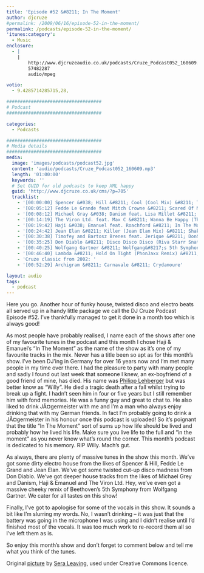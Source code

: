 ```yaml
---
title: 'Episode #52 &#8211; In The Moment'
author: djcruze
#permalink: /2009/06/16/episode-52-in-the-moment/
permalink: /podcasts/episode-52-in-the-moment/
'itunes:category':
  - Music
enclosure:
  - |
    |
        http://www.djcruzeaudio.co.uk/podcasts/Cruze_Podcast052_160609.mp3
        57482287
        audio/mpeg

votio:
  - 9.4285714285715,28,

###################################
# Podcast
###################################

categories:
  - Podcasts

###################################
# Media details
###################################
media:
  image: 'images/podcasts/podcast52.jpg'
  content: 'audio/podcasts/Cruze_Podcast052_160609.mp3'
  length: '01:00:00'
  keywords: ''
  # Set GUID for old podcasts to keep XML happy
  guid: 'http://www.djcruze.co.uk/cms/?p=705'
  tracklist:
    - '[00:00:00] Spencer &#038; Hill &#8211; Cool (Cool Mix) &#8211; Tiger Records'
    - '[00:05:12] Fedde Le Grande feat Mitch Crowne &#8211; Scared Of Me (Extended Mix) &#8211; Flamingo Recordings'
    - '[00:08:12] Michael Gray &#038; Danism feat. Lisa Millet &#8211; Say Yes (Original Mix) &#8211; Defected'
    - '[00:14:19] The Viron Ltd. feat. Max C &#8211; Wanna Be Happy (Thomas Gold Remix) &#8211; Milk &#038; Sugar'
    - '[00:19:42] Haji &#038; Emanuel feat. Roachford &#8211; In The Moment (DBN Remix) &#8211; Big Love'
    - '[00:24:42] Jean Elan &#8211; Killer (Jean Elan Mix) &#8211; Shake Me Please!'
    - '[00:30:38] Timofey and Bartosz Brenes feat. Jerique &#8211; Don&#8217;t You Know (Club Mix) &#8211; Vector Records'
    - '[00:35:25] Don Diablo &#8211; Disco Disco Disco (Riva Starr Snatch Remix) &#8211; Sellout Sessions'
    - '[00:40:25] Wolfgang Gartner &#8211; Wolfgang&#8217;s 5th Symphony (Original Mix) &#8211; Kindergarten'
    - '[00:46:40] Lambda &#8211; Hold On Tight (PhonJaxx Remix) &#8211; Black Plastic'
    - 'Cruze classic from 2002: '
    - '[00:52:29] Archigram &#8211; Carnavale &#8211; Crydamoure'

layout: audio
tags:
  - podcast
---
```


Here you go. Another hour of funky house, twisted disco and electro beats all served up in a handy little package we call the DJ Cruze Podcast Episode #52. I&#8217;ve thankfully managed to get it done in a month too which is always good!

As most people have probably realised, I name each of the shows after one of my favourite tunes in the podcast and this month I chose Haji &#038; Emanuel&#8217;s &#8220;In The Moment&#8221; as the name of the show as it&#8217;s one of my favourite tracks in the mix. Never has a title been so apt as for this month&#8217;s show. I&#8217;ve been DJ&#8217;ing in Germany for over 16 years now and I&#8217;m met many people in my time over there. I had the pleasure to party with many people and sadly I found out last week that someone I knew, an ex-boyfriend of a good friend of mine, has died. His name was [Philipp Lehberger][2] but was better know as &#8220;Willy&#8221;. He died a tragic death after a fall whilst trying to break up a fight. I hadn&#8217;t seen him in four or five years but I still remember him with fond memories. He was a funny guy and great to chat to. He also liked to drink JÃ¤germeister with me and I&#8217;m a man who always enjoy drinking that with my German friends. In fact I&#8217;m probably going to drink a JÃ¤germeister in his honour once this podcast is uploaded! So it&#8217;s poignant that the title &#8220;In The Moment&#8221; sort of sums up how life should be lived and probably how he lived his life. Make sure you live life to the full and &#8220;in the moment&#8221; as you never know what&#8217;s round the corner. This month&#8217;s podcast is dedicated to his memory. RIP Willy. Mach&#8217;s gut.

As always, there are plenty of massive tunes in the show this month. We&#8217;ve got some dirty electro house from the likes of Spencer &#038; Hill, Fedde Le Grand and Jean Elan. We&#8217;ve got some twisted cut-up disco madness from Don Diablo. We&#8217;ve got deeper house tracks from the likes of Michael Grey and Danism, Haji &#038; Emanuel and The Viron Ltd. Hey, we&#8217;ve even got a massive cheeky remix of Beethoven&#8217;s 5th Symphony from Wolfgang Gartner. We cater for all tastes on this show!

Finally, I&#8217;ve got to apologise for some of the vocals in this show. It sounds a bit like I&#8217;m slurring my words. No, I wasn&#8217;t drinking &#8211; it was just that the battery was going in the microphone I was using and I didn&#8217;t realise until I&#8217;d finished most of the vocals. It was too much work to re-record them all so I&#8217;ve left them as is.

So enjoy this month&#8217;s show and don&#8217;t forget to comment below and tell me what you think of the tunes.

Original [picture][5] by [Sera Leaving][6], used under Creative Commons licence.

[1]: http://www.djcruze.co.uk/cms/wp-content/uploads/2009/06/podcast52.jpg
[2]: http://www.philipp-lehberger.de/
[3]: http://www.djcruze.co.uk/cms/wp-content/DownloadButton.gif
[4]: http://www.djcruzeaudio.co.uk/podcasts/Cruze_Podcast052_160609.mp3
[5]: http://www.flickr.com/photos/sera_leaving/3612961678/
[6]: http://www.flickr.com/photos/sera_leaving/
